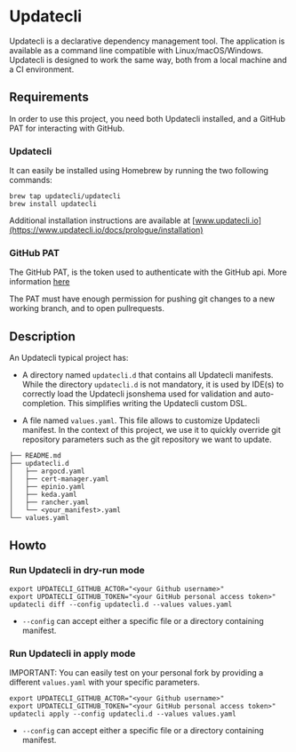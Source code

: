 # Updatecli

Updatecli is a declarative dependency management tool. The application is available as a command line compatible with Linux/macOS/Windows. Updatecli is designed to work the same way, both from a local machine and a CI environment.

## Requirements

In order to use this project, you need both Updatecli installed, and a GitHub PAT for interacting with GitHub.

### Updatecli
It can easily be installed using Homebrew by running the two following commands:

```
brew tap updatecli/updatecli
brew install updatecli
```

Additional installation instructions are available at [www.updatecli.io](https://www.updatecli.io/docs/prologue/installation)

### GitHub PAT

The GitHub PAT, is the token used to authenticate with the GitHub api. More information [here](https://docs.github.com/en/authentication/keeping-your-account-and-data-secure/creating-a-personal-access-token)

The PAT must have enough permission for pushing git changes to a new working branch, and to open pullrequests.

## Description

An Updatecli typical project has:

* A directory named `updatecli.d` that contains all Updatecli manifests. While the directory `updatecli.d` is not mandatory, it is used by IDE(s) to correctly load the Updatecli jsonshema used for validation and auto-completion. This simplifies writing the Updatecli custom DSL.

* A file named `values.yaml`. This file allows to customize Updatecli manifest. In the context of this project, we use it to quickly override git repository parameters such as the git repository we want to update.

```
├── README.md
├── updatecli.d
│   ├── argocd.yaml
│   ├── cert-manager.yaml
│   ├── epinio.yaml
│   ├── keda.yaml
│   ├── rancher.yaml
│   └── <your_manifest>.yaml
└── values.yaml
```

## Howto

### Run Updatecli in dry-run mode

```
export UPDATECLI_GITHUB_ACTOR="<your Github username>"
export UPDATECLI_GITHUB_TOKEN="<your GitHub personal access token>"
updatecli diff --config updatecli.d --values values.yaml
```

* `--config` can accept either a specific file or a directory containing manifest.

### Run Updatecli in apply mode

IMPORTANT: You can easily test on your personal fork by providing a different `values.yaml` with your specific parameters.

```
export UPDATECLI_GITHUB_ACTOR="<your Github username>"
export UPDATECLI_GITHUB_TOKEN="<your GitHub personal access token>"
updatecli apply --config updatecli.d --values values.yaml
```

* `--config` can accept either a specific file or a directory containing manifest.

